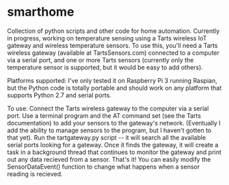 # smarthome
Collection of python scripts and other code for home automation. Currently in progress, working on temperature sensing using a Tarts wireless IoT gateway and wireless temperature sensors. To use this, you'll need a Tarts wireless gateway (available at TartsSensors.com) connected to a computer via a serial port, and one or more Tarts sensors (currently only the temperature sensor is supported, but it would be easy to add others).

Platforms supported:
I've only tested it on Raspberry Pi 3 running Raspian, but the Python code is totally portable and should work on any platform that supports Python 2.7 and serial ports.


To use:
Connect the Tarts wireless gateway to the computer via a serial port. 
Use a terminal program and the AT command set (see the Tarts documentation) to add your sensors to the gateway's network. (Eventually I add the ability to manage sensors to the program, but I haven't gotten to that yet).
Run the tartgateway.py script -- it will search all the available serial ports looking for a gateway. Once it finds the gateway, it will create a task in a background thread that continues to monitor the gateway and print out any data recieved from a sensor.
That's it! You can easily modify the SensorDataEvent() function to change what happens when a sensor reading is recieved.
